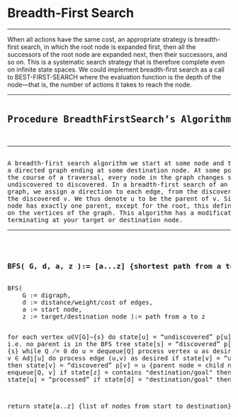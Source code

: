 # Breadth-First Search

<hr/>

When all actions have the same cost, an appropriate
strategy is breadth-first search, in which the root node is expanded
first, then all the successors of the root node are expanded next,
then their successors, and so on. This is a systematic search strategy
that is therefore complete even on infinite state spaces. We could
implement breadth-first search as a call to BEST-FIRST-SEARCH where
the evaluation function is the depth of the node—that is, the number
of actions it takes to reach the node.

<hr/>
<pre>
<h2>Procedure BreadthFirstSearch’s Algorithm</h2>
<hr/>
A breadth-first search algorithm we start at some node and traverse 
a directed graph ending at some destination node. At some point during 
the course of a traversal, every node in the graph changes state from 
undiscovered to discovered. In a breadth-first search of an undirected 
graph, we assign a direction to each edge, from the discoverer u to 
the discovered v. We thus denote u to be the parent of v. Since each 
node has exactly one parent, except for the root, this defines a tree 
on the vertices of the graph. This algorithm has a modification 
terminating at your target or destination node.
<hr/>
<h3>
<strong>BFS( G, d, a, z ):= [a...z]</strong> {shortest path from a to z}
</h3>
BFS(
    G := digraph,
    d := distance/weight/cost of edges,
    a := start node,
    z := target/destination node ):= path from a to z

for each vertex u∈V[G]−{s} do
    state[u] = “undiscovered”
    p[u] = nil, i.e. no parent is in the BFS tree
state[s] = “discovered”
p[s] = nil
Q = {s}
while Q ̸= 0 do
    u = dequeue[Q]
    process vertex u as desired
    for each v ∈ Adj[u] do
        process edge (u,v) as desired
        if state[v] = “undiscovered” then
            state[v] = “discovered”
            p[v] = u    {parent node = child node}
            enqueue[Q, v]
        if state[z] = contains "destination/goal" then
            break;
    state[u] = “processed”
    if state[d] = "destination/goal" then
    break;

return state[a..z] {list of nodes from start to destination}
</pre>
